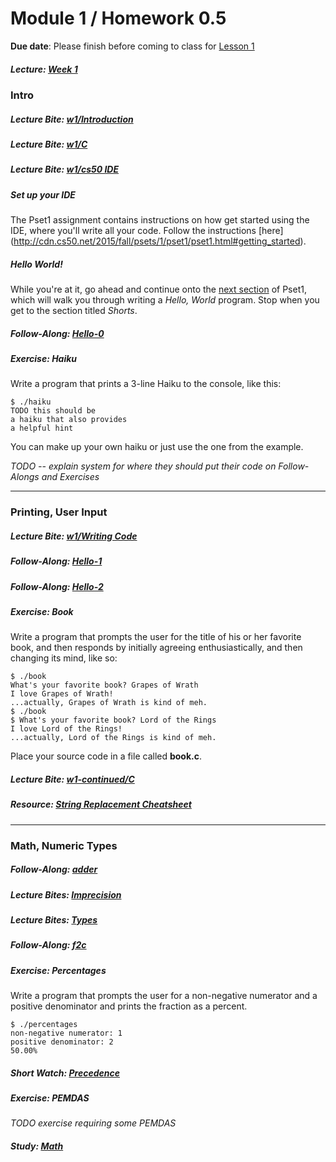 # Module 1 / Homework 0.5

**Due date**: Please finish before coming to class for [Lesson 1]()

##### Lecture: [Week 1]()

### Intro

##### Lecture Bite: [w1/Introduction](http://cdn.cs50.net/2015/fall/lectures/1/w/notes1w/notes1w.html#introduction)

##### Lecture Bite: [w1/C](http://cdn.cs50.net/2015/fall/lectures/1/w/notes1w/notes1w.html#c)

##### Lecture Bite: [w1/cs50 IDE](http://cdn.cs50.net/2015/fall/lectures/1/w/notes1w/notes1w.html#cs50_ide)

##### Set up your IDE
The Pset1 assignment contains instructions on how get started using the IDE, where you'll write all your code. Follow the instructions [here] (http://cdn.cs50.net/2015/fall/psets/1/pset1/pset1.html#getting_started).

##### Hello World!
While you're at it, go ahead and continue onto the [next section]() of Pset1, which will walk you through writing a *Hello, World* program. Stop when you get to the section titled *Shorts*.

##### Follow-Along: [Hello-0]()

##### Exercise: Haiku
Write a program that prints a 3-line Haiku to the console, like this:

```
$ ./haiku
TODO this should be
a haiku that also provides
a helpful hint
```
You can make up your own haiku or just use the one from the example.

*TODO -- explain system for where they should put their code on Follow-Alongs and Exercises*

***

### Printing, User Input

##### Lecture Bite: [w1/Writing Code]()

##### Follow-Along: [Hello-1]()

##### Follow-Along: [Hello-2]()

##### Exercise: Book
Write a program that prompts the user for the title of his or her favorite book, and then responds by initially agreeing enthusiastically, and then changing its mind, like so:

```
$ ./book
What's your favorite book? Grapes of Wrath
I love Grapes of Wrath!
...actually, Grapes of Wrath is kind of meh.
$ ./book
$ What's your favorite book? Lord of the Rings
I love Lord of the Rings!
...actually, Lord of the Rings is kind of meh.
```
Place your source code in a file called **book.c**.

##### Lecture Bite: [w1-continued/C]()

##### Resource: [String Replacement Cheatsheet](TODO)

***

### Math, Numeric Types

##### Follow-Along: [adder](https://www.youtube.com/watch?v=xmZR2XiwOq4&index=1&list=PLhQjrBD2T383fi16gN97XlrTwdxDq2QWZ)

##### Lecture Bites: [Imprecision](http://cdn.cs50.net/2015/fall/lectures/1/f/notes1f/notes1f.html#imprecision)

##### Lecture Bites: [Types](http://cdn.cs50.net/2015/fall/lectures/1/f/notes1f/notes1f.html#types)

##### Follow-Along: [f2c](https://www.youtube.com/watch?v=ox6eTsi8dKA&list=PLhQjrBD2T383fi16gN97XlrTwdxDq2QWZ&index=4)

##### Exercise: Percentages
Write a program that prompts the user for a non-negative numerator and a positive denominator and prints the fraction as a percent.

```
$ ./percentages
non-negative numerator: 1
positive denominator: 2
50.00%
```

##### Short Watch: [Precedence]()

##### Exercise: PEMDAS
*TODO exercise requiring some PEMDAS*

##### Study: [Math]()


